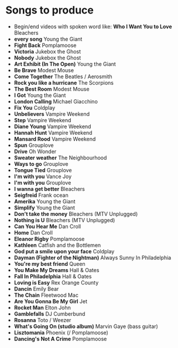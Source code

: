# Songs to produce

* Begin/end videos with spoken word like: **Who I Want You to Love** Bleachers
* **every song** Young the Giant
* **Fight Back** Pomplamoose
* **Victoria** Jukebox the Ghost
* **Nobody** Jukebox the Ghost
* **Art Exhibit (In The Open)** Young the Giant
* **Be Brave** Modest Mouse
* **Come Together** The Beatles / Aerosmith
* **Rock you like a hurricane** The Scorpions
* **The Best Room** Modest Mouse
* **I Got** Young the Giant
* **London Calling** Michael Giacchino
* **Fix You** Coldplay
* **Unbelievers** Vampire Weekend
* **Step** Vampire Weekend
* **Diane Young** Vampire Weekend
* **Hannah Hunt** Vampire Weekend
* **Mansard Rood** Vampire Weekend
* **Spun** Grouplove
* **Drive** Oh Wonder
* **Sweater weather** The Neighbourhood
* **Ways to go** Grouplove
* **Tongue Tied** Grouplove
* **I'm with you** Vance Joy
* **I'm with you** Grouplove
* **I wanna get better** Bleachers
* **Seigfreid** Frank ocean
* **Amerika** Young the Giant
* **Simplify** Young the Giant
* **Don't take the money** Bleachers (MTV Unplugged)
* **Nothing is U** Bleachers (MTV Unplugged)
* **Can You Hear Me** Dan Croll
* **Home** Dan Croll
* **Eleanor Rigby** Pomplamoose
* **Kathleen** Catfish and the Bottlemen
* **God put a smile upon your face** Coldplay
* **Dayman (Fighter of the Nightman)** Always Sunny In Philadelphia
* **You're my best friend** Queen
* **You Make My Dreams** Hall & Oates
* **Fall In Philadelphia** Hall & Oates
* **Loving is Easy** Rex Orange County
* **Dancin** Emily Bear
* **The Chain** Fleetwood Mac
* **Are You Gonna Be My Girl** Jet
* **Rocket Man** Elton John
* **Gamblefalls** DJ Cumberbund
* **Rosanna** Toto / Weezer
* **What's Going On (studio album)** Marvin Gaye (bass guitar)
* **Lisztomania** Phoenix (/ Pomplamoose)
* **Dancing's Not A Crime** Pomplamoose
